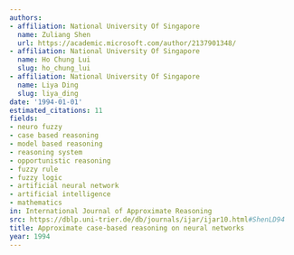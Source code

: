 ```yaml
---
authors:
- affiliation: National University Of Singapore
  name: Zuliang Shen
  url: https://academic.microsoft.com/author/2137901348/
- affiliation: National University Of Singapore
  name: Ho Chung Lui
  slug: ho_chung_lui
- affiliation: National University Of Singapore
  name: Liya Ding
  slug: liya_ding
date: '1994-01-01'
estimated_citations: 11
fields:
- neuro fuzzy
- case based reasoning
- model based reasoning
- reasoning system
- opportunistic reasoning
- fuzzy rule
- fuzzy logic
- artificial neural network
- artificial intelligence
- mathematics
in: International Journal of Approximate Reasoning
src: https://dblp.uni-trier.de/db/journals/ijar/ijar10.html#ShenLD94
title: Approximate case-based reasoning on neural networks
year: 1994
---
```

